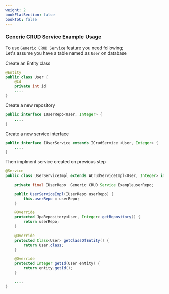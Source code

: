 ```yaml
---
weight: 2
bookFlatSection: false
bookToC: false
---
```


### Generic CRUD Service Example Usage
To use `Generic CRUD Service` feature you need following; \
Let's assume you have a table named as `User` on database

Create an Entity class

```java
@Entity
public class User {
    @Id
    private int id
    ....
}
```

Create a new repository 

```java
public interface IUserRepo<User, Integer> {
    ....
}
```

Create a new service interface

```java
public interface IUserService extends ICrudService <User, Integer> {
    ....
}
```

Then implment service created on previous step

```java
@Service
public class UserServiceImpl extends ACrudServiceImpl<User, Integer> implements IUserService {

    private final IUserRepo  Generic CRUD Service ExampleuserRepo;

    public UserServiceImpl(IUserRepo userRepo) {
        this.userRepo = userRepo;
    }

    @Override
    protected JpaRepository<User, Integer> getRepository() {
        return userRepo;
    }

    @Override
    protected Class<User> getClassOfEntity() {
        return User.class;
    }

    @Override
    protected Integer getId(User entity) {
        return entity.getId();
    }

    ....
}

```